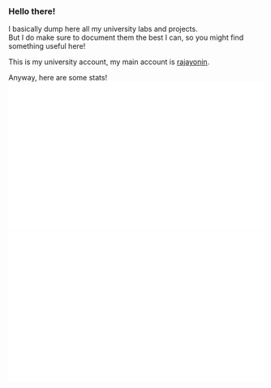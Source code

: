 ### Hello there!

I basically dump here all my university labs and projects.  
But I do make sure to document them the best I can, so you might find something useful here!  

This is my university account, my main account is [rajayonin](github.com/rajayonin).  

Anyway, here are some stats!  
![Account overview](https://raw.githubusercontent.com/ldcas-uc3m/github-stats/master/generated/overview.svg)
![Languages used](https://raw.githubusercontent.com/ldcas-uc3m/github-stats/master/generated/languages.svg)
